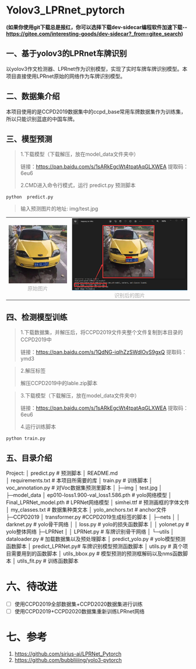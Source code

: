 # Yolov3_LPRnet_pytorch
**(如果你使用git下载总是报红，你可以选择下载dev-sidecar编程软件加速下载--https://gitee.com/interesting-goods/dev-sidecar?_from=gitee_search)**

## 一、基于yolov3的LPRnet车牌识别

以yolov3作文检测器、LPRnet作为识别模型，实现了实时车牌车牌识别模型。本项目直接使用LPRnet原始的网络作为车牌识别模型。
## 二、数据集介绍
本项目使用的是CCPD2019数据集中的ccpd_base常用车牌数据集作为训练集，所以只能识别蓝底的中国车牌。

## 三、模型预测

> 1.下载模型（下载解压，放在model_data文件夹中）
>
> 链接：https://pan.baidu.com/s/1sARkEgcWt4tpatAqGLXWEA 提取码：6eu6
>
> 2.CMD进入命令行模式，运行 predict.py  预测脚本

~~~
python  predict.py
~~~

> 输入预测图片的地址:  img/test.jpg

<table rules="none" align="center"> 	
    <tr> 		
        <td> 			
            <center> 				
                <img src=".\img\test.jpg" width="100%" /> 				
                <br/> 				
                <font color="AAAAAA">原始图片</font> 			
            </center> 		
        </td> 		
        <td> 			
            <center> 				
                <img src=".\img\test_predict1.jpg" width="100%" /> 				
                <br/> 				
                <font color="AAAAAA">识别后的图片</font> 			
            </center> 		
        </td> 	
    </tr> 
</table>

## 四、检测模型训练

> 1.下载数据集，并解压后，将CCPD2019文件夹整个文件复制到本目录的CCPD2019中
>
> 链接：https://pan.baidu.com/s/1QdNG-iqIhZzSWdlOvS9gxQ 提取码：ymd3

> 2.解压标签
>
> 解压CCPD2019中的lable.zip脚本

> 3.下载模型（下载解压，放在model_data文件夹中）
>
> 链接：https://pan.baidu.com/s/1sARkEgcWt4tpatAqGLXWEA 提取码：6eu6
>
> 4.运行训练脚本

~~~
python train.py
~~~

## 五、目录介绍

Project:
│  predict.py   # 预测脚本
│  README.md    
│  requirements.txt # 本项目所需要的库
│  train.py         # 训练脚本
│  voc_annotation.py    # 对Voc数据集预测里脚本
│
├─img
│      test.jpg
│
├─model_data
│      ep010-loss1.900-val_loss1.586.pth    # yolo网络模型
│      Final_LPRNet_model.pth  # LPRNet网络模型
│      simhei.ttf       # 预测画框的字体文件
│      my_classes.txt  # 数据集种类文本
│      yolo_anchors.txt # anchor文件
├─CCPD2019
│	  transformer.py  #CCPD2019生成标签的脚本
│
├─nets
│  │  darknet.py        # yolo骨干网络
│  │  loss.py           # yolo的损失函数脚本
│  │  yolonet.py        # yolo整体网络
├─LPRNet
│  │  LPRNet.py        # 车牌识别骨干网络
│
└─utils
    │  dataloader.py    # 加载数据集以及预处理脚本
    │  predict_yolo.py  # yolo模型预测函数脚本
    │  predict_LPRNet.py# 车牌识别模型预测函数脚本
    │  utils.py         # 真个项目需要用到的函数脚本
    │  utils_bbox.py    # 模型预测的预测框解码以及nms函数脚本
    │  utils_fit.py     # 训练函数脚本

# 六、待改进

- [ ] 使用CCPD2019全部数据集+CCPD2020数据集进行训练
- [ ] 使用CCPD2019+CCPD2020数据集重新训练LPRnet网络

# 七、参考

1. https://github.com/sirius-ai/LPRNet_Pytorch
2. https://github.com/bubbliiiing/yolo3-pytorch
